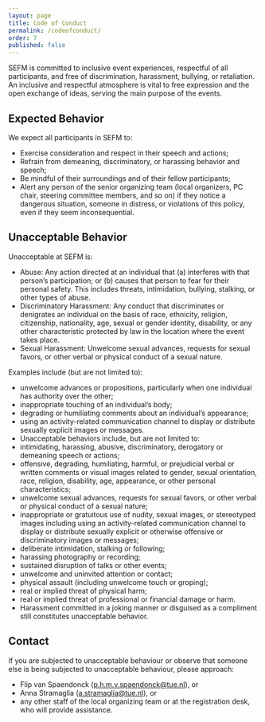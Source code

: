 ```yaml
---
layout: page
title: Code of Conduct
permalink: /codeofconduct/
order: 7
published: false
---
```


SEFM is committed to inclusive event experiences, respectful of all participants, and free of discrimination, harassment, bullying, or retaliation. An inclusive and respectful atmosphere is vital to free expression and the open exchange of ideas, serving the main purpose of the events.

## Expected Behavior
We expect all participants in SEFM to:
* Exercise consideration and respect in their speech and actions;
* Refrain from demeaning, discriminatory, or harassing behavior and speech;
* Be mindful of their surroundings and of their fellow participants;
* Alert any person of the senior organizing team (local organizers, PC chair, steering committee members, and so on)  if they notice a dangerous situation, someone in distress, or violations of this policy, even if they seem inconsequential.

## Unacceptable Behavior
Unacceptable at SEFM is:
* Abuse: Any action directed at an individual that (a) interferes with that person’s participation; or (b) causes that person to fear for their personal safety. This includes threats, intimidation, bullying, stalking, or other types of abuse.
* Discriminatory Harassment: Any conduct that discriminates or denigrates an individual on the basis of race, ethnicity, religion, citizenship, nationality, age, sexual or gender identity, disability, or any other characteristic protected by law in the location where the event takes place.
* Sexual Harassment: Unwelcome sexual advances, requests for sexual favors, or other verbal or physical conduct of a sexual nature.

Examples include (but are not limited to):
* unwelcome advances or propositions, particularly when one individual has authority over the other;
* inappropriate touching of an individual’s body;
* degrading or humiliating comments about an individual’s appearance;
* using an activity-related communication channel to display or distribute sexually explicit images or messages.
* Unacceptable behaviors include, but are not limited to:
* intimidating, harassing, abusive, discriminatory, derogatory or demeaning speech or actions;
* offensive, degrading, humiliating, harmful, or prejudicial verbal or written comments or visual images related to gender, sexual orientation, race, religion, disability, age, appearance, or other personal characteristics;
* unwelcome sexual advances, requests for sexual favors, or other verbal or physical conduct of a sexual nature;
* inappropriate or gratuitous use of nudity, sexual images, or stereotyped images including using an activity-related communication channel to display or distribute sexually explicit or otherwise offensive or discriminatory images or messages;
* deliberate intimidation, stalking or following;
* harassing photography or recording;
* sustained disruption of talks or other events;
* unwelcome and uninvited attention or contact;
* physical assault (including unwelcome touch or groping);
* real or implied threat of physical harm;
* real or implied threat of professional or financial damage or harm.
* Harassment committed in a joking manner or disguised as a compliment still constitutes unacceptable behavior.

## Contact
If you are subjected to unacceptable behaviour or observe that someone else is being subjected to unacceptable behaviour, please approach:
* Flip van Spaendonck ([p.h.m.v.spaendonck@tue.nl](mailto:p.h.m.v.spaendonck@tue.nl)), or
* Anna Stramaglia ([a.stramaglia@tue.nl](mailto:a.stramaglia@tue.nl)), or
* any other staff of the local organizing team or at the registration desk, who will provide assistance.
